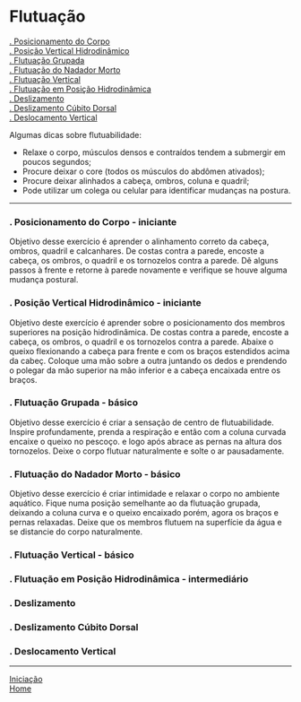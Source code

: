 # Flutuação

[. Posicionamento do Corpo](#)    
[. Posição Vertical Hidrodinâmico](#)    
[. Flutuação Grupada](#)   
[. Flutuação do Nadador Morto](#)   
[. Flutuação Vertical](#)   
[. Flutuação em Posição Hidrodinâmica](#)    
[. Deslizamento](#)   
[. Deslizamento Cúbito Dorsal](#)   
[. Deslocamento Vertical](#)   

Algumas dicas sobre flutuabilidade:

+ Relaxe o corpo, músculos densos e contraídos tendem a submergir em poucos segundos;
+ Procure deixar o core (todos os músculos do abdômen ativados);
+ Procure deixar alinhados a cabeça, ombros, coluna e quadril; 
+ Pode utilizar um colega ou celular para identificar mudanças na postura.

---

<a id=""></a>
### . Posicionamento do Corpo - iniciante   
Objetivo desse exercício é aprender o alinhamento correto da cabeça, ombros, quadril e calcanhares. De costas contra a parede, encoste a cabeça, os ombros, o quadril e os tornozelos contra a parede. Dê alguns passos à frente e retorne à parede novamente e verifique se houve alguma mudança postural. 

<a id=""></a>
### . Posição Vertical Hidrodinâmico - iniciante   
Objetivo deste exercício é aprender sobre o posicionamento dos membros superiores na posição hidrodinâmica. De costas contra a parede, encoste a cabeça, os ombros, o quadril e os tornozelos contra a parede. Abaixe o queixo flexionando a cabeça para frente e com os braços estendidos acima da cabeç. Coloque uma mão sobre a outra juntando os dedos e prendendo o polegar da mão superior na mão inferior e a cabeça encaixada entre os braços.

<a id=""></a>
### . Flutuação Grupada - básico   
Objetivo desse exercício é criar a sensação de centro de flutuabilidade. Inspire profundamente, prenda a respiração e então com a coluna curvada encaixe o queixo no pescoço. e logo após abrace as pernas na altura dos tornozelos. Deixe o corpo flutuar naturalmente e solte o ar pausadamente.

<a id=""></a>
### . Flutuação do Nadador Morto - básico   
Objetivo desse exercício é criar intimidade e relaxar o corpo no ambiente aquático. Fique numa posição semelhante ao da flutuação grupada, deixando a coluna curva e o queixo encaixado porém, agora os braços e pernas relaxadas. Deixe que os membros flutuem na superfície da água e se distancie do corpo naturalmente. 

<a id=""></a>
### . Flutuação Vertical - básico

<a id=""></a>
### . Flutuação em Posição Hidrodinâmica - intermediário  
 
<a id=""></a>
### . Deslizamento   

<a id=""></a>
### . Deslizamento Cúbito Dorsal     

<a id=""></a>
### . Deslocamento Vertical    

---

[Iniciação](../iniciando.md)    
[Home](../../README.md)    
